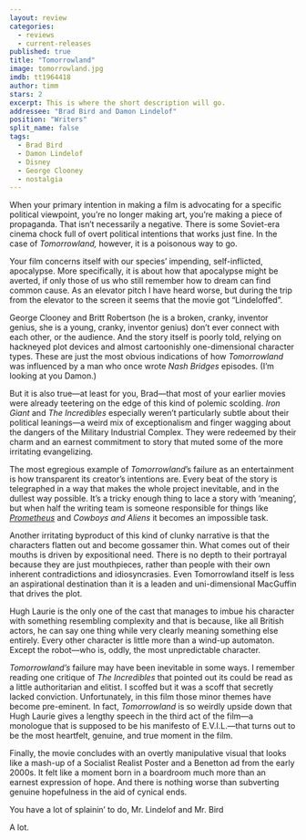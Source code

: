```yaml
---
layout: review
categories: 
  - reviews
  - current-releases
published: true
title: "Tomorrowland"
image: tomorrowland.jpg
imdb: tt1964418
author: timm
stars: 2
excerpt: This is where the short description will go.
addressee: "Brad Bird and Damon Lindelof"
position: "Writers"
split_name: false
tags: 
  - Brad Bird
  - Damon Lindelof
  - Disney
  - George Clooney
  - nostalgia
---
```

When your primary intention in making a film is advocating for a specific political viewpoint, you’re no longer making art, you’re making a piece of propaganda. That isn’t necessarily a negative. There is some Soviet-era cinema chock full of overt political intentions that works just fine. In the case of _Tomorrowland,_  however, it is a poisonous way to go.

Your film concerns itself with our species’ impending, self-inflicted, apocalypse. More specifically, it is about how that apocalypse might be averted, if only those of us who still remember how to dream can find common cause. As an elevator pitch I have heard worse, but during the trip from the elevator to the screen it seems that the movie got “Lindeloffed”.

George Clooney and Britt Robertson (he is a broken, cranky, inventor genius, she is a young, cranky, inventor genius) don’t ever connect with each other, or the audience. And the story itself is poorly told, relying on hackneyed plot devices and almost cartoonishly one-dimensional character types. These are just the most obvious indications of how _Tomorrowland_ was influenced by a man who once wrote _Nash Bridges_ episodes. (I’m looking at you Damon.)

But it is also true—at least for you, Brad—that most of your earlier movies were already teetering on the edge of this kind of polemic scolding. _Iron Giant_ and _The Incredibles_ especially weren’t particularly subtle about their political leanings—a weird mix of exceptionalism and finger wagging about the dangers of the Military Industrial Complex. They were redeemed by their charm and an earnest commitment to story that muted some of the more irritating evangelizing.

The most egregious example of _Tomorrowland_’s failure as an entertainment is how transparent its creator’s intentions are. Every beat of the story is telegraphed in a way that makes the whole project inevitable, and in the dullest way possible. It’s a tricky enough thing to lace a story with ‘meaning’, but when half the writing team is someone responsible for things like [_Prometheus_](/content/2012/6/12/prometheus.html) and _Cowboys and Aliens_ it becomes an impossible task. 

Another irritating byproduct of this kind of clunky narrative is that the characters flatten out and become gossamer thin. What comes out of their mouths is driven by expositional need. There is no depth to their portrayal because they are just mouthpieces, rather than people with their own inherent contradictions and idiosyncrasies. Even Tomorrowland itself is less an aspirational destination than it is a leaden and uni-dimensional MacGuffin that drives the plot. 

Hugh Laurie is the only one of the cast that manages to imbue his character with something resembling complexity and that is because, like all British actors, he can say one thing while very clearly meaning something else entirely. Every other character is little more than a wind-up automaton. Except the robot—who is, oddly, the most unpredictable character.

_Tomorrowland’s_ failure may have been inevitable in some ways. I remember reading one critique of _The Incredibles_ that pointed out its could be read as a little authoritarian and elitist. I scoffed but it was a scoff that secretly lacked conviction. Unfortunately, in this film those minor themes have become pre-eminent. In fact, _Tomorrowland_ is so weirdly upside down that Hugh Laurie gives a lengthy speech in the third act of the film—a monologue that is supposed to be his manifesto of E.V.I.L.—that turns out to be the most heartfelt, genuine, and true moment in the film.

Finally, the movie concludes with an overtly manipulative visual that looks like a mash-up of a Socialist Realist Poster and a Benetton ad from the early 2000s. It felt like a moment born in a boardroom much more than an earnest expression of hope. And there is nothing worse than subverting genuine hopefulness in the aid of cynical ends.

You have a lot of splainin’ to do, Mr. Lindelof and Mr. Bird

A lot.
